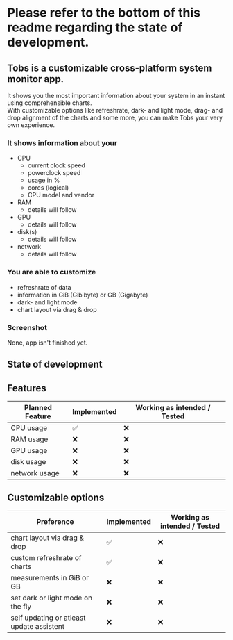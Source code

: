# Please refer to the bottom of this readme regarding the state of development.

## Tobs is a customizable cross-platform system monitor app.

It shows you the most important information about your system in an instant using comprehensible charts.
<br>
With customizable options like refreshrate, dark- and light mode, drag- and drop alignment of the charts and some more, you can make Tobs your very own experience.

### It shows information about your

- CPU
  - current clock speed
  - powerclock speed
  - usage in %
  - cores (logical)
  - CPU model and vendor
- RAM
  - details will follow
- GPU
  - details will follow
- disk(s)
  - details will follow
- network
  - details will follow

### You are able to customize

- refreshrate of data
- information in GiB (Gibibyte) or GB (Gigabyte)
- dark- and light mode
- chart layout via drag & drop

### Screenshot

None, app isn't finished yet.

## State of development

## Features

| Planned Feature | Implemented | Working as intended / Tested |
| --------------- | ----------- | ---------------------------- |
| CPU usage       | ✅          | ❌                           |
| RAM usage       | ❌          | ❌                           |
| GPU usage       | ❌          | ❌                           |
| disk usage      | ❌          | ❌                           |
| network usage   | ❌          | ❌                           |

## Customizable options

| Preference                                | Implemented | Working as intended / Tested |
| ----------------------------------------- | ----------- | ---------------------------- |
| chart layout via drag & drop              | ✅          | ❌                           |
| custom refreshrate of charts              | ✅          | ❌                           |
| measurements in GiB or GB                 | ❌          | ❌                           |
| set dark or light mode on the fly         | ❌          | ❌                           |
| self updating or atleast update assistent | ❌          | ❌                           |
